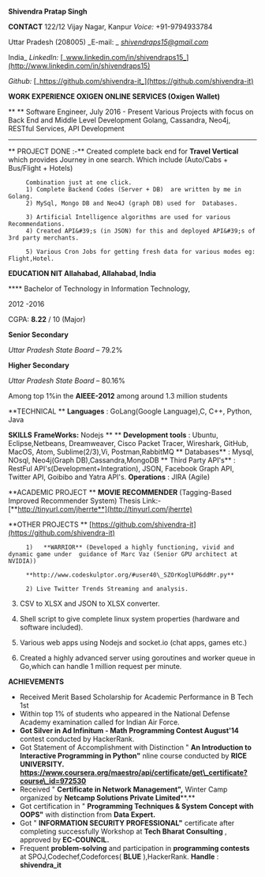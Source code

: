

**Shivendra Pratap Singh**

**CONTACT** 122/12 Vijay Nagar, Kanpur        _Voice:_  +91-9794933784

Uttar Pradesh (208005)     		      _E-mail: _ [_shivendraps15@gmail.com_](mailto:shivendraps15@gmail.com)

India_         				      _LinkedIn:_ [_www.linkedin.com/in/shivendraps15_](http://www.linkedin.com/in/shivendraps15)

[        ](http://www.linkedin.com/in/shivendraps15)_Github:_ [_https://github.com/shivendra-it_](https://github.com/shivendra-it)



**WORK EXPERIENCE        OXIGEN ONLINE SERVICES (Oxigen Wallet)**

**        ** Software Engineer, July 2016 - Present
         Various Projects with focus on Back End and Middle Level Development
         Golang, Cassandra, Neo4j, RESTful Services, API Development

**        **

**         PROJECT DONE :-** Created complete back end for **Travel Vertical** which   provides Journey in one search. Which include (Auto/Cabs + Bus/Flight + Hotels)

         Combination just at one click.
         1) Complete Backend Codes (Server + DB)  are written by me in Golang.
         2) MySql, Mongo DB and Neo4J (graph DB) used for  Databases.

         3) Artificial Intelligence algorithms are used for various Recommendations.
         4) Created API&#39;s (in JSON) for this and deployed API&#39;s of 3rd party merchants.

         5) Various Cron Jobs for getting fresh data for various modes eg: Flight,Hotel.



**EDUCATION                NIT Allahabad, Allahabad, India**

**** Bachelor of Technology in Information Technology,

2012 -2016

CGPA: **8.22** / 10 (Major)

**Senior Secondary**

_Uttar Pradesh State Board_ – 79.2%

**Higher Secondary**

_Uttar Pradesh State Board_ – 80.16%

Among top 1%in the **AIEEE-2012** among around 1.3 million students

**TECHNICAL               **  **Languages** : GoLang(Google Language),C, C++, Python, Java

**SKILLS**  **FrameWorks:** Nodejs
**        **  **Development tools** : Ubuntu, Eclipse,Netbeans, Dreamweaver, Cisco Packet   Tracer, Wireshark, GitHub, MacOS, Atom, Sublime(2/3),Vi, Postman,RabbitMQ **                 Databases** : Mysql, NOsql, Neo4j(Graph DB),Cassandra,MongoDB                **                 Third Party API&#39;s** : RestFul API&#39;s(Development+Integration), JSON, Facebook   Graph API, Twitter API, Goibibo and Yatra API&#39;s.
         **Operations** : JIRA (Agile)

**ACADEMIC PROJECT        **  **MOVIE RECOMMENDER** (Tagging-Based Improved Recommender System)
         Thesis Link:- [**http://tinyurl.com/jherrte**](http://tinyurl.com/jherrte)

**OTHER PROJECTS        ** [https://github.com/shivendra-it](https://github.com/shivendra-it)


         1)   **WARRIOR** (Developed a highly functioning, vivid and dynamic game under  guidance of Marc Vaz (Senior GPU architect at NVIDIA))

         **http://www.codeskulptor.org/#user40\_SZOrKoglUP6ddMr.py**

         2) Live Twitter Trends Streaming and analysis.

3) CSV to XLSX and JSON  to XLSX converter.

4) Shell script to give complete linux system properties (hardware   and software included).

5) Various web apps using Nodejs and socket.io (chat apps, games etc.)

6) Created a highly advanced server using goroutines and worker queue in Go,which can handle 1 million request per minute.

**ACHIEVEMENTS**

- Received Merit Based Scholarship for Academic Performance in B Tech 1st
- Within top 1% of students who appeared in the National Defense Academy examination called for Indian Air Force.
- **Got Silver in Ad Infinitum - Math Programming Contest August&#39;14** contest conducted by HackerRank.
- Got Statement of Accomplishment with Distinction &quot; **An Introduction to Interactive Programming in Python&quot;** nline course conducted by **RICE UNIVERSITY.**  **https://www.coursera.org/maestro/api/certificate/get\_certificate?course\_id=972530**
- Received &quot; **Certificate in Network Management&quot;,** Winter Camp organized by **Netcamp Solutions Private Limited****.**
- Got certification in &quot; **Programming Techniques &amp; System Concept with OOPS&quot;** with distinction from **Data Expert.**
- Got &quot; **INFORMATION SECURITY PROFESSIONAL&quot;** certificate after completing successfully Workshop at **Tech Bharat Consulting** , approved by **EC-COUNCIL.**
- Frequent **problem-solving** and participation in **programming contests** at SPOJ,Codechef,Codeforces( **BLUE** ),HackerRank. **Handle** : **shivendra\_it**


